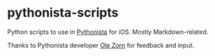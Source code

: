 pythonista-scripts
==================

Python scripts to use in [Pythonista](http://omz-software.com/pythonista/ "Pythonista - omz:software") for iOS. Mostly Markdown-related.

Thanks to Pythonista developer [Ole Zorn](https://twitter.com/olemoritz "Ole Zorn (olemoritz) on Twitter") for feedback and input.

